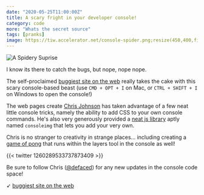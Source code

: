 ```yaml
---
date: "2020-05-25T11:00:00Z"
title: A scary fright in your developer console!
category: code
more: "Whats the secret source"
tags: [pranks]
image: https://tiw.accelerator.net/console-spider.png;resize(450,400,fit)/quantize(20)/quality(20).png
---
```


![A Spidery Suprise](https://tiw.accelerator.net/console-spider.png;resize(450,400,fit)/quantize(20)/quality(20).png)

I know its there to catch the bugs, but nope, nope nope.

The self-proclaimed [buggiest site on the web](https://defaced.dev/web/the-buggiest-site-on-the-web/) really takes the cake with this scary console-based beast (use `CMD + OPT + I` on Mac, or `CTRL + SHIFT + I` on Windows to open the console!)

<!--more-->

The web pages create [Chris Johnson](https://twitter.com/defaced) has taken advantage of a few neat little console tricks, namely the ability to add CSS to your own console commands. He's also very generously provided a [neat js library](https://defaced.dev/tools/consoleimg/) aptly named `consoleimg` that lets you add your very own.

Chris is no stranger to creativity in strange places... including creating a [game of pong](https://defaced.dev/web/chrome-devtools-pong/) that runs within the layers tool in the console as well!

{{< twitter 1260289533737873409 >}}

Be sure to follow Chris ([@defaced](https://twitter.com/defaced)) for any new updates in the console code space!

➶ [buggiest site on the web](https://defaced.dev/web/the-buggiest-site-on-the-web/)